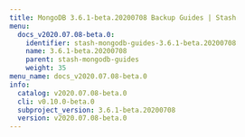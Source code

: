 ```yaml
---
title: MongoDB 3.6.1-beta.20200708 Backup Guides | Stash
menu:
  docs_v2020.07.08-beta.0:
    identifier: stash-mongodb-guides-3.6.1-beta.20200708
    name: 3.6.1-beta.20200708
    parent: stash-mongodb-guides
    weight: 35
menu_name: docs_v2020.07.08-beta.0
info:
  catalog: v2020.07.08-beta.0
  cli: v0.10.0-beta.0
  subproject_version: 3.6.1-beta.20200708
  version: v2020.07.08-beta.0
---
```


